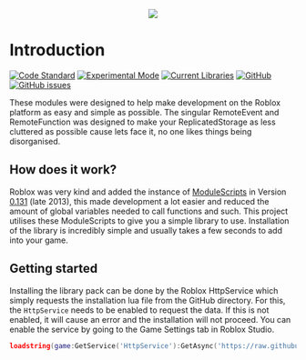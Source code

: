 <p align="center">
  <img src ="https://s3.eu-west-2.amazonaws.com/welpnathan-images/Untitled.png"/>
</p>

# Introduction
[![Code Standard](https://img.shields.io/badge/code%20style-lua--users-brightgreen.svg)](http://lua-users.org/wiki/LuaStyleGuide)
[![Experimental Mode](https://img.shields.io/badge/experimental-off-brightgreen.svg)](https://en.help.roblox.com/hc/en-us/articles/115003766763-Experimental-Mode)
[![Current Libraries](https://img.shields.io/badge/libraries-0-red.svg)](http://localhost)
[![GitHub](https://img.shields.io/github/license/mashape/apistatus.svg)](https://github.com/WelpNathan/Waterbottle/blob/master/LICENSE)
[![GitHub issues](https://img.shields.io/github/issues/badges/shields.svg)](https://github.com/WelpNathan/Waterbottle/issues)



These modules were designed to help make development on the Roblox platform as easy and simple as possible. The singular RemoteEvent and RemoteFunction was designed to make your ReplicatedStorage as less cluttered as possible cause lets face it, no one likes things being disorganised.

## How does it work?
Roblox was very kind and added the instance of [ModuleScripts](https://wiki.roblox.com/index.php?title=API:Class/ModuleScript) in Version [0.131](https://anaminus.github.io/api/diff.html#v0.131) (late 2013), this made development a lot easier and reduced the amount of global variables needed to call functions and such. This project utilises these ModuleScripts to give you a simple library to use. Installation of the library is incredibly simple and usually takes a few seconds to add into your game.

## Getting started
Installing the library pack can be done by the Roblox HttpService which simply requests the installation lua file from the GitHub directory. For this, the ``HttpService`` needs to be enabled to request the data. If this is not enabled, it will cause an error and the installation will not proceed. You can enable the service by going to the Game Settings tab in Roblox Studio.
```lua
loadstring(game:GetService('HttpService'):GetAsync('https://raw.githubusercontent.com/WelpNathan/Waterbottle/master/install.lua'))
```
